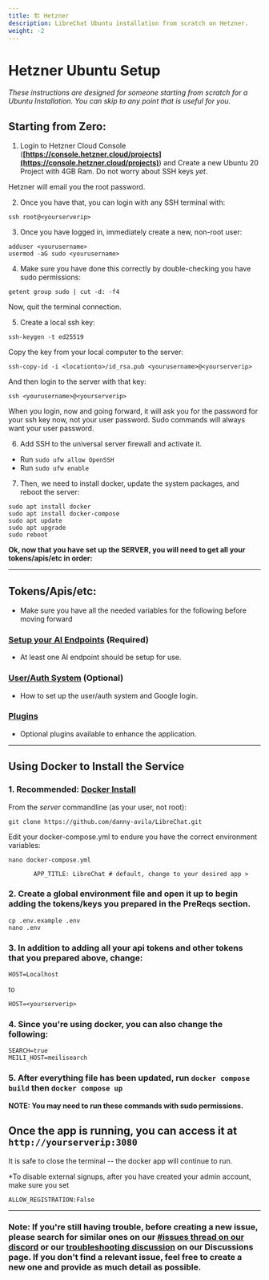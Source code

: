```yaml
---
title: 🏗️ Hetzner
description: LibreChat Ubuntu installation from scratch on Hetzner.
weight: -2
---
```

# Hetzner Ubuntu Setup

*These instructions are designed for someone starting from scratch for a Ubuntu Installation. You can skip to any point that is useful for you.*

## Starting from Zero:

1. Login to Hetzner Cloud Console (**[https://console.hetzner.cloud/projects](https://console.hetzner.cloud/projects)**) and Create a new Ubuntu 20 Project with 4GB Ram. Do not worry about SSH keys *yet*.

Hetzner will email you the root password.

2. Once you have that, you can login with any SSH terminal with:

```
ssh root@<yourserverip>
```

3. Once you have logged in, immediately create a new, non-root user:

```
adduser <yourusername>
usermod -aG sudo <yourusername>
```

4. Make sure you have done this correctly by double-checking you have sudo permissions:

```
getent group sudo | cut -d: -f4
```

Now, quit the terminal connection.

5. Create a local ssh key:

```
ssh-keygen -t ed25519
```

Copy the key from your local computer to the server:
```
ssh-copy-id -i <locationto>/id_rsa.pub <yourusername>@<yourserverip>
```

And then login to the server with that key:
```
ssh <yourusername>@<yourserverip>
```

When you login, now and going forward, it will ask you for the password for your ssh key now, not your user password. Sudo commands will always want your user password.

6. Add SSH to the universal server firewall and activate it.

- Run `sudo ufw allow OpenSSH`
- Run `sudo ufw enable`


7. Then, we need to install docker, update the system packages, and reboot the server:
```
sudo apt install docker
sudo apt install docker-compose
sudo apt update
sudo apt upgrade
sudo reboot
```

**Ok, now that you have set up the SERVER, you will need to get all your tokens/apis/etc in order:**

---

## Tokens/Apis/etc:
- Make sure you have all the needed variables for the following before moving forward

### [Setup your AI Endpoints](../install/configuration/ai_setup.md) (Required)
- At least one AI endpoint should be setup for use.
### [User/Auth System](../install/configuration/user_auth_system.md) (Optional)

- How to set up the user/auth system and Google login.
### [Plugins](../features/plugins/introduction.md)
- Optional plugins available to enhance the application.

---

## Using Docker to Install the Service

### 1. **Recommended: [Docker Install](../install/installation/docker_compose_install.md)**
From the *server* commandline (as your user, not root):

```
git clone https://github.com/danny-avila/LibreChat.git
```

Edit your docker-compose.yml to endure you have the correct environment variables:

```
nano docker-compose.yml
```

```
       APP_TITLE: LibreChat # default, change to your desired app >
```

### 2. Create a global environment file and open it up to begin adding the tokens/keys you prepared in the PreReqs section.
```
cp .env.example .env
nano .env
```

### 3. In addition to adding all your api tokens and other tokens that you prepared above, change:

```
HOST=Localhost
```
to
```
HOST=<yourserverip>
```

### 4. Since you're using docker, you can also change the following:

```
SEARCH=true
MEILI_HOST=meilisearch
```

### 5. After everything file has been updated, run  `docker compose build` then `docker compose up`


**NOTE: You may need to run these commands with sudo permissions.**

## Once the app is running, you can access it at `http://yourserverip:3080`

It is safe to close the terminal -- the docker app will continue to run.

*To disable external signups, after you have created your admin account, make sure you set
```
ALLOW_REGISTRATION:False
```

---

### Note: If you're still having trouble, before creating a new issue, please search for similar ones on our [#issues thread on our discord](https://discord.mhg-int.com) or our [troubleshooting discussion](https://github.com/danny-avila/LibreChat/discussions/categories/troubleshooting) on our Discussions page. If you don't find a relevant issue, feel free to create a new one and provide as much detail as possible.
